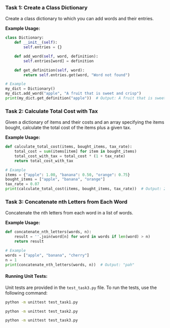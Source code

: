 ### Task 1: Create a Class Dictionary

Create a class dictionary to which you can add words and their entries.

**Example Usage:**

```python
class Dictionary:
    def __init__(self):
        self.entries = {}

    def add_word(self, word, definition):
        self.entries[word] = definition

    def get_definition(self, word):
        return self.entries.get(word, "Word not found")

# Example
my_dict = Dictionary()
my_dict.add_word("apple", "A fruit that is sweet and crisp")
print(my_dict.get_definition("apple"))  # Output: A fruit that is sweet and crisp
```

### Task 2: Calculate Total Cost with Tax

Given a dictionary of items and their costs and an array specifying the items bought, calculate the total cost of the items plus a given tax.

**Example Usage:**

```python
def calculate_total_cost(items, bought_items, tax_rate):
    total_cost = sum(items[item] for item in bought_items)
    total_cost_with_tax = total_cost * (1 + tax_rate)
    return total_cost_with_tax

# Example
items = {"apple": 1.00, "banana": 0.50, "orange": 0.75}
bought_items = ["apple", "banana", "orange"]
tax_rate = 0.07
print(calculate_total_cost(items, bought_items, tax_rate))  # Output: 2.35
```

### Task 3: Concatenate nth Letters from Each Word

Concatenate the nth letters from each word in a list of words.

**Example Usage:**

```python
def concatenate_nth_letters(words, n):
    result = ''.join(word[n] for word in words if len(word) > n)
    return result

# Example
words = ["apple", "banana", "cherry"]
n = 1
print(concatenate_nth_letters(words, n))  # Output: "pah"
```

#### Running Unit Tests:

Unit tests are provided in the `test_task3.py` file. To run the tests, use the following command:

```sh
python -m unittest test_task1.py
```
```sh
python -m unittest test_task2.py
```
```sh
python -m unittest test_task3.py
```